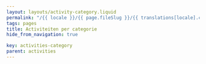 ```yaml
---
layout: layouts/activity-category.liquid
permalink: "/{{ locale }}/{{ page.fileSlug }}/{{ translations[locale].category }}-{{ category.slug }}/index.html"
tags: pages
title: Activiteiten per categorie
hide_from_navigation: true

key: activities-category
parent: activities
---
```

